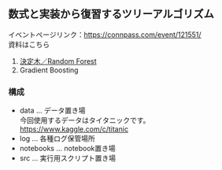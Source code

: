 ## 数式と実装から復習するツリーアルゴリズム

イベントページリンク：https://connpass.com/event/121551/    
資料はこちら   
  1. [決定木／Random Forest](https://speakerdeck.com/wmichi/shu-shi-toshi-zhuang-karafu-xi-suruturiarugorizumu)
  2. Gradient Boosting

### 構成
- data ... データ置き場   
  今回使用するデータはタイタニックです。   
  https://www.kaggle.com/c/titanic   
- log ... 各種ログ保管場所
- notebooks ... notebook置き場
- src ... 実行用スクリプト置き場
